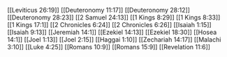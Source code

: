 [[Leviticus 26:19]]
[[Deuteronomy 11:17]]
[[Deuteronomy 28:12]]
[[Deuteronomy 28:23]]
[[2 Samuel 24:13]]
[[1 Kings 8:29]]
[[1 Kings 8:33]]
[[1 Kings 17:1]]
[[2 Chronicles 6:24]]
[[2 Chronicles 6:26]]
[[Isaiah 1:15]]
[[Isaiah 9:13]]
[[Jeremiah 14:1]]
[[Ezekiel 14:13]]
[[Ezekiel 18:30]]
[[Hosea 14:1]]
[[Joel 1:13]]
[[Joel 2:15]]
[[Haggai 1:10]]
[[Zechariah 14:17]]
[[Malachi 3:10]]
[[Luke 4:25]]
[[Romans 10:9]]
[[Romans 15:9]]
[[Revelation 11:6]]
